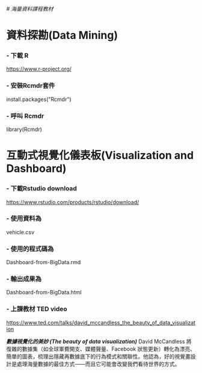 *# 海量資料課程教材*

# 資料探勘(Data Mining)

### - 下載 R
https://www.r-project.org/

### - 安裝Rcmdr套件 
install.packages("Rcmdr")

### - 呼叫 Rcmdr
library(Rcmdr)



# 互動式視覺化儀表板(Visualization and Dashboard)
### - 下載Rstudio download
https://www.rstudio.com/products/rstudio/download/

### - 使用資料為
vehicle.csv

### - 使用的程式碼為
Dashboard-from-BigData.rmd

### - 輸出成果為
Dashboard-from-BigData.html

### - 上課教材 TED video
https://www.ted.com/talks/david_mccandless_the_beauty_of_data_visualization

***數據視覺化的美妙 (The beauty of data visualization)*** 
David McCandless 將復雜的數據集（如全球軍費開支、媒體聲量、Facebook 狀態更新）轉化為漂亮、簡單的圖表，梳理出隱藏再數據底下的行為模式和關聯性。他認為，好的視覺畫設計是處理海量數據的最佳方式——而且它可能會改變我們看待世界的方式。

